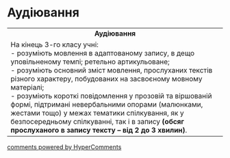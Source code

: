 <div id="hypercomments_widget" class="js-hypercomments-widget invisible"></div>

# Аудіювання

<table>
  <tr>
    <td align="center"><b>Аудіювання</b></td>
  </tr>
<td style="vertical-align:top !important;">
На кінець 3-го класу учні:<br>
- розуміють  мовлення в адаптованому запису, в дещо уповільненому темпі; ретельно артикульоване;<br>
- розуміють основний зміст мовлення, прослуханих текстів різного характеру, побудованих на засвоєному мовному матеріалі;<br>
- розуміють короткі повідомлення у прозовій та віршованій формі, підтримані невербальними опорами (малюнками, жестами тощо) у межах тематики спілкування, як у безпосередньому спілкуванні, так і в запису <b>(обсяг прослуханого в запису тексту – від 2 до 3 хвилин)</b>.
</td>
</table>

<div class="js-hypercomments-container">
    <a href="http://hypercomments.com" class="hc-link" title="comments widget">comments powered by HyperComments</a>
</div>